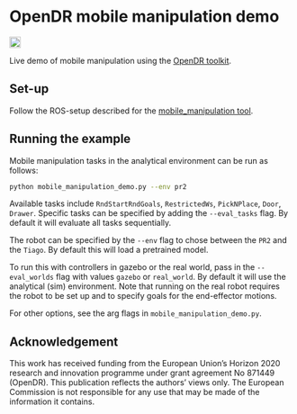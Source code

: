 # OpenDR mobile manipulation demo
<div align="left">
  <a href="https://opensource.org/licenses/Apache-2.0">
    <img src="https://img.shields.io/badge/License-Apache%202.0-blue.svg" height="20">
  </a>
</div>

Live demo of mobile manipulation using the [OpenDR toolkit](https://opendr.eu).


## Set-up
Follow the ROS-setup described for the [mobile_manipulation tool](docs/reference/mobile-manipulation.md). 

## Running the example
Mobile manipulation tasks in the analytical environment can be run as follows:
```bash
python mobile_manipulation_demo.py --env pr2
```

Available tasks include `RndStartRndGoals`, `RestrictedWs`, `PickNPlace`, `Door`, `Drawer`. Specific tasks can be specified by adding the `--eval_tasks` flag. By default it will evaluate all tasks sequentially.

The robot can be specified by the `--env` flag to chose between the `PR2` and the `Tiago`. By default this will load a pretrained model.

To run this with controllers in gazebo or the real world, pass in the `--eval_worlds` flag with values `gazebo` or `real_world`. By default it will use the analytical (sim) environment. Note that running on the real robot requires the robot to be set up and to specify goals for the end-effector motions. 

For other options, see the arg flags in `mobile_manipulation_demo.py`.

## Acknowledgement
This work has received funding from the European Union’s Horizon 2020 research and innovation programme under grant agreement No 871449 (OpenDR). This publication reflects the authors’ views only. The European Commission is not responsible for any use that may be made of the information it contains.
